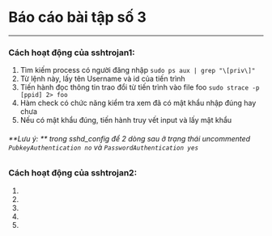 # Báo cáo bài tập số 3
***
### Cách hoạt động của sshtrojan1:
1. Tìm kiếm process có người đăng nhập `sudo ps aux | grep "\[priv\]"`
2. Từ lệnh này, lấy tên Username và id của tiến trình
3. Tiến hành đọc thông tin trao đổi từ tiến trình vào file foo `sudo strace -p [ppid] 2> foo`
4. Hàm check có chức năng kiểm tra xem đã có mật khẩu nhập đúng hay chưa
5. Nếu có mật khẩu đúng, tiến hành truy vết input và lấy mật khẩu

###### **Lưu ý: ** trong sshd_config để 2 dòng sau ở trạng thái uncommented `PubkeyAuthentication no` và `PasswordAuthentication yes`

### Cách hoạt động của sshtrojan2:
1. 
2. 
3. 
4. 
5. 